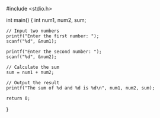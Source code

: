 #include <stdio.h>

int main() {
    int num1, num2, sum;

    // Input two numbers
    printf("Enter the first number: ");
    scanf("%d", &num1);

    printf("Enter the second number: ");
    scanf("%d", &num2);

    // Calculate the sum
    sum = num1 + num2;

    // Output the result
    printf("The sum of %d and %d is %d\n", num1, num2, sum);

    return 0;
}

<!---
TelukalaKeerthana/TelukalaKeerthana is a ✨ special ✨ repository because its `README.md` (this file) appears on your GitHub profile.
You can click the Preview link to take a look at your changes.
--->
